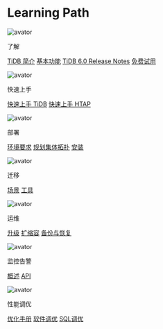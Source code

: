 # Learning Path

<LearningPathContainer>

<LearningPath>

![avator](https://avatars.githubusercontent.com/u/773853)

了解

[TiDB 简介](/overview.md)
[基本功能](/basic-features.md)
[TiDB 6.0 Release Notes](/releases/release-6.0.0-dmr.md)
[免费试用](https://pingcap.com/zh/product/#SelectProduct)

</LearningPath>

<LearningPath>

![avator](https://avatars.githubusercontent.com/u/773853)

快速上手

[快速上手 TiDB](/quick-start-with-tidb.md)
[快速上手 HTAP](/quick-start-with-htap.md)

</LearningPath>

<LearningPath>

![avator](https://avatars.githubusercontent.com/u/773853)

部署

[环境要求](/hardware-and-software-requirements.md)
[规划集体拓扑](/minimal-deployment-topology.md)
[安装](/production-deployment-using-tiup.md)

</LearningPath>

<LearningPath>

![avator](https://avatars.githubusercontent.com/u/773853)

迁移

[场景](/migration-overview.md)
[工具](/migration-tools.md)

</LearningPath>

<LearningPath>

![avator](https://avatars.githubusercontent.com/u/773853)

运维

[升级](/upgrade-tidb-using-tiup.md)
[扩缩容](/scale-tidb-using-tiup.md)
[备份与恢复](dev/backup-and-restore-use-cases.md)

</LearningPath>

<LearningPath>

![avator](https://avatars.githubusercontent.com/u/773853)

监控告警

[概述](/tidb-monitoring-framework.md)
[API](/tidb-monitoring-api.md)

</LearningPath>

<LearningPath>

![avator](https://avatars.githubusercontent.com/u/773853)

性能调优

[优化手册](/performance-tuning-overview.md)
[软件调优](/configure-memory-usage.md)
[SQL调优](/sql-tuning-overview.md)

</LearningPath>

</LearningPathContainer>
